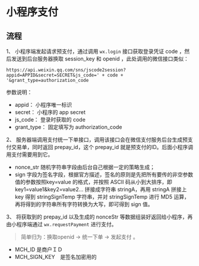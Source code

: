 # 小程序支付

## 流程
1、 小程序端发起请求预支付，通过调用 `wx.login` 接口获取登录凭证 code ，然后发送到后台服务器换取 session_key 和 openid ，此处调用的微信接口类似：

	https://api.weixin.qq.com/sns/jscode2session?appid=APPID&secret=SECRET&js_code=' + code + '&grant_type=authorization_code

参数说明：

* appid： 小程序唯一标识
* secret： 小程序的 app secret
* js_code： 登录时获取的 code
* grant_type： 固定填写为 authorization_code

2、 服务器端调用支付统一下单接口，调用该接口会在微信支付服务后台生成预支付交易单，同时返回 prepay_id，这个 prepay_id 就是预支付的ID。后面小程序调用支付需要用到它。

* nonce_str 随机字符串字段由后台自己根据一定的策略生成；
* sign 字段为签名字段，根据官方描述，签名的原则是先把所有要传的非空参数值的参数按照key=value 的格式，并按照 ASCII 码从小到大排序，即 key1=value1&key2=value2… 拼接成字符串 stringA，再用 stringA 拼接上 key 得到 stringSignTemp 字符串，并对 stringSignTemp 进行 MD5 运算，再将得到的字符串所有字符转换为大写，即可得到 sign 值。

3、 将获取到的 prepay_id 以及生成的 nonceStr 等数据组装好返回给小程序，再由小程序端通过 `wx.requestPayment` 进行支付。

> 简单归为：换取openid -> 统一下单 -> 发起支付 。

* MCH_ID 是商户ＩＤ
* MCH_SIGN_KEY　是签名加密用的